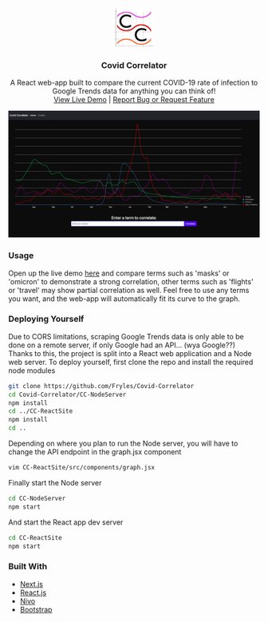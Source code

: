 <div align="center">
  <a href="https://github.com/fryles/covid-correlator">
    <img src="images/logo.png" alt="Logo" width="80" height="80">
  </a>

<h3 align="center">Covid Correlator</h3>

  <p align="center">
    A React web-app built to compare the current COVID-19 rate of infection to Google Trends data for anything you can think of!
    <br />
    <a href="https://github.com/fryles/covid-correlator">View Live Demo</a>
|
    <a href="https://github.com/fryles/covid-correlator/issues">Report Bug or Request Feature</a>

  </p>
</div>

![Product Name Screen Shot](images/screenshot.png)

### Usage

Open up the live demo <a href="https://github.com/fryles/covid-correlator">here</a> and compare terms such as 'masks' or 'omicron' to demonstrate a strong correlation, other terms such as 'flights' or 'travel' may show partial correlation as well. Feel free to use any terms you want, and the web-app will automatically fit its curve to the graph.

### Deploying Yourself

Due to CORS limitations, scraping Google Trends data is only able to be done on a remote server, if only Google had an API... (wya Google??)
Thanks to this, the project is split into a React web application and a Node web server.
To deploy yourself, first clone the repo and install the required node modules

```sh
git clone https://github.com/Fryles/Covid-Correlator
cd Covid-Correlator/CC-NodeServer
npm install
cd ../CC-ReactSite
npm install
cd ..
```

Depending on where you plan to run the Node server, you will have to change the API endpoint in the graph.jsx component

```sh
vim CC-ReactSite/src/components/graph.jsx
```

Finally start the Node server

```sh
cd CC-NodeServer
npm start
```

And start the React app dev server

```sh
cd CC-ReactSite
npm start
```

### Built With

- [Next.js](https://nextjs.org/)
- [React.js](https://reactjs.org/)
- [Nivo](https://nivo.rocks)
- [Bootstrap](https://getbootstrap.com)
